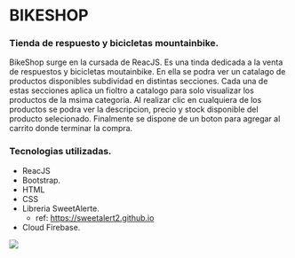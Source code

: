 # BIKESHOP 
### Tienda de respuesto y bicicletas mountainbike.
BikeShop surge en la cursada de ReacJS. Es una tinda dedicada a la venta de respuestos y bicicletas moutainbike. En ella se podra ver un catalago de productos disponibles subdividad en distintas secciones. Cada una de estas secciones aplica un fioltro a catalogo para solo visualizar los productos de la msima categoria. Al realizar clic en cualquiera de los productos se podra ver la descripcion, precio y stock disponible del producto selecionado. Finalmente se dispone de un boton para agregar al carrito donde terminar la compra.


### Tecnologias utilizadas.
- ReacJS
- Bootstrap.
- HTML
- CSS
-  Libreria SweetAlerte.
	- ref: https://sweetalert2.github.io
- Cloud Firebase.

<img src="(src/assets/React App - Google Chrome 2023-10-16 17-48-06.gif)"><img/>
